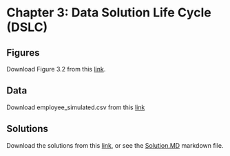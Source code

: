 # Chapter 3: Data Solution Life Cycle (DSLC)

## Figures
Download Figure 3.2 from this [link](https://www.dropbox.com/s/9mr8u3pkf4q3bnr/Figure3_2.pdf?dl=1).

## Data
Download employee_simulated.csv from this [link](https://www.dropbox.com/s/kplkzzzemip49js/employee_simulated.csv?dl=1)

## Solutions
Download the solutions from this [link](https://www.dropbox.com/s/myupp3c432qhion/CaseStudy-Answers-ch3.pdf?dl=1), or see the [Solution.MD](https://github.com/royjafari/optimizing-big-data-problem-statement/blob/main/ch3/Solutions.MD) markdown file.
